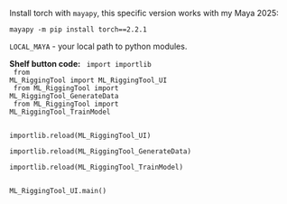 Install torch with <code>mayapy</code>, this specific version works with my Maya 2025:

<code>mayapy -m pip install torch==2.2.1</code>


<code>LOCAL_MAYA</code> - your local path to python modules.

**Shelf button code:**
<code>
import importlib<br>
from ML_RiggingTool import ML_RiggingTool_UI<br>
from ML_RiggingTool import ML_RiggingTool_GenerateData<br>
from ML_RiggingTool import ML_RiggingTool_TrainModel<br><br>
importlib.reload(ML_RiggingTool_UI)<br>
importlib.reload(ML_RiggingTool_GenerateData)<br>
importlib.reload(ML_RiggingTool_TrainModel)<br><br>
ML_RiggingTool_UI.main()
</code>
